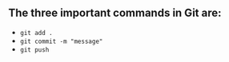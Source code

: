 ## The three important commands in Git are:

- `git add .`
- `git commit -m "message"`
- `git push`

